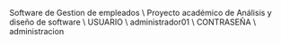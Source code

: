 Software de Gestion de empleados \\
Proyecto académico de Análisis y diseño de software
\\
USUARIO
\\
administrador01
\\
CONTRASEÑA
\\
administracion